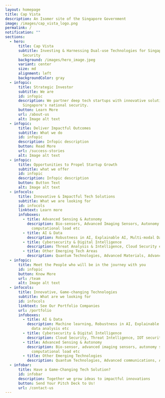 ```yaml
---
layout: homepage
title: Cap Vista
description: An Isomer site of the Singapore Government
image: /images/cap_vista_logo.png
permalink: /
notification: ""
sections:
  - hero:
      title: Cap Vista
      subtitle: Investing & Harnessing Dual-use Technologies for Singapore's National
        Security
      background: /images/hero_image.jpeg
      variant: center
      size: md
      alignment: left
      backgroundColor: gray
  - infopic:
      title: Strategic Investor
      subtitle: We are
      id: infopic
      description: We partner deep tech startups with innovative solutions to support
        Singapore's national security.
      button: Learn More
      url: /about-us
      alt: Image alt text
  - infopic:
      title: Deliver Impactful Outcomes
      subtitle: What we do
      id: infopic
      description: Infopic description
      button: Read More
      url: /success-stories
      alt: Image alt text
  - infopic:
      title: Opportunities to Propel Startup Growth
      subtitle: what we offer
      id: infopic
      description: Infopic description
      button: Button Text
      alt: Image alt text
  - infocols:
      title: Innovative & Impactful Tech Solutions
      subtitle: What we are looking for
      id: infocols
      linktext: Learn more
      infoboxes:
        - title: Advanced Sensing & Autonomy
          description: Bio-sensors, Advanced Imaging Sensors, Autonomy software with low
            computational load etc
        - title: AI & Data
          description: Robustness in AI, Explainable AI, Multi-modal Data Exploitation etc
        - title: Cybersecurity & Digital Intelligence
          description: Threat Analysis & Intelligence, Cloud Security etc
        - title: Other Emerging Tech Areas
          description: Quantum Technologies, Advanced Materials, Advanced Communication etc
  - infopic:
      title: Meet the People who will be in the journey with you
      id: infopic
      button: Know More
      url: /team
      alt: Image alt text
  - infocols:
      title: Innovative, Game-changing Technologies
      subtitle: What are we looking for
      id: infocols
      linktext: See Our Portfolio Companies
      url: /portfolio
      infoboxes:
        - title: AI & Data
          description: Machine learning, Robustness in AI, Explainable AI, Multi-modal
            data analysis etc
        - title: Cybersecurity & Digital Intelligence
          description: Cloud Security, Threat Intelligence, IOT security, Securing AI etc
        - title: Advanced Sensing & Autonomy
          description: Bio-sensor, advanced imaging sensors, autonomy software with low
            computational load etc
        - title: Other Emerging Technologies
          description: Quantum Technologies, Advanced communications, Advanced Materials etc
  - infobar:
      title: Have a Game-Changing Tech Solution?
      id: infobar
      description: Together we grow ideas to impactful innovations
      button: Send Your Pitch Deck to Us!
      url: /contact-us
---
```

